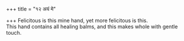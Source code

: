 +++
title = "१२ अयं मे"

+++
Felicitous is this mine hand, yet more felicitous is this.  
     This hand contains all healing balms, and this makes whole with gentle touch.